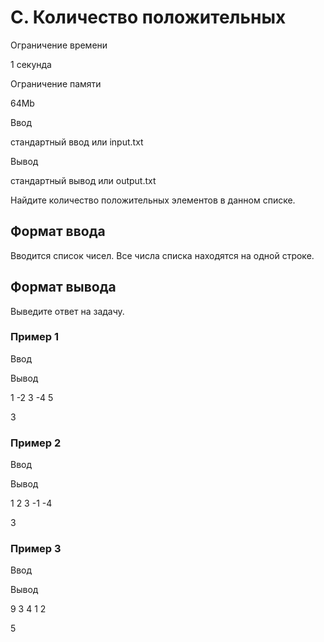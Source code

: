 C. Количество положительных
===========================

Ограничение времени

1 секунда

Ограничение памяти

64Mb

Ввод

стандартный ввод или input.txt

Вывод

стандартный вывод или output.txt

Найдите количество положительных элементов в данном списке.

Формат ввода
------------

Вводится список чисел. Все числа списка находятся на одной строке.

Формат вывода
-------------

Выведите ответ на задачу.

### Пример 1

Ввод

Вывод

1 -2 3 -4 5

3

### Пример 2

Ввод

Вывод

1 2 3 -1 -4

3

### Пример 3

Ввод

Вывод

9 3 4 1 2

5